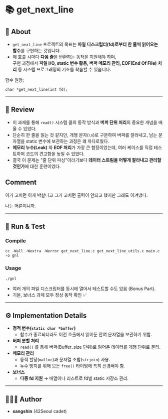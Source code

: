 # 📚 get_next_line


## 📖 About
- `get_next_line` 프로젝트의 목표는 **파일 디스크립터(fd)로부터 한 줄씩 읽어오는 함수**를 구현하는 것입니다.  
- 매 호출 시마다 **다음 줄**을 반환하는 동작을 지원해야 하며,  
  구현 과정에서 **파일 I/O, static 변수 활용, 버퍼 메모리 관리, EOF(End Of File) 처리** 등 시스템 프로그래밍의 기초를 학습할 수 있습니다.  

함수 원형:
```
char *get_next_line(int fd);
```

---

## 📝 Review
- 이 과제를 통해 `read()` 시스템 콜의 동작 방식과 **버퍼 단위 처리**의 중요한 개념을 배울 수 있었다.  
- 단순히 한 줄을 읽는 것 같지만, 개행 문자(`\n`)로 구분하여 버퍼를 잘라내고, 남는 문자열을 static 변수에 보관하는 과정은 꽤 까다로웠다.  
- **메모리 누수(Leak)** 와 **EOF 처리**가 가장 큰 함정이었는데, 여러 케이스를 직접 테스트하며 코드의 견고함을 높일 수 있었다.  
- 결국 이 문제는 "줄 단위 파싱"이라기보다 **데이터 스트림을 어떻게 잘라내고 관리할 것인가**에 대한 훈련이었다.

## Comment
이거 고치면 이게 박살나고 그거 고치면 출력이 안되고 했지만
그래도 이겨냈다. 

나는 어른이니까.

---

## 🏁 Run & Test
### Compile
```
cc -Wall -Wextra -Werror get_next_line.c get_next_line_utils.c main.c -o gnl
```

### Usage
```
./gnl
```

- 여러 개의 파일 디스크립터를 동시에 열어서 테스트할 수도 있음 (Bonus Part).  
- 기본, 보너스 과제 모두 정상 동작 확인 ✅  

---

## ⚙️ Implementation Details
- **정적 변수(`static char *buffer`)**  
  - 함수가 종료되더라도 이전 호출에서 읽어둔 잔여 문자열을 보관하기 위함.  
- **버퍼 분할 처리**  
  - `read()` 를 통해 버퍼(Buffer_size 단위)로 읽어온 데이터를 개행 단위로 분리.  
- **메모리 관리**  
  - 동적 할당(`malloc`)과 문자열 조합(`strjoin`) 사용. 
  - 누수 방지를 위해 모든 `free()` 타이밍에 특히 신경써야 함.  
- **보너스**  
  - **다중 fd 지원** → 배열이나 리스트로 fd별 static 저장소 관리.

---

## 🧑🏻‍💻 Author
- **sangshin** (42Seoul cadet)  

